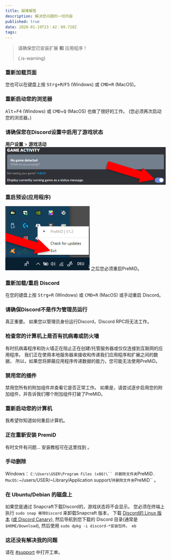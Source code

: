 ```yaml
---
title: 疑难解答
description: 解决您问题的一切内容
published: true
date: 2020-01-19T23：42：09.728Z
tags:
---
```


> 请确保您已安装扩展 **和** 应用程序！ 
> 
> {.is-warning}

### 重新加载页面
您也可以在键盘上按 <kbd>Strg+R</kbd>/<kbd>F5</kbd> (Windows) 或 <kbd>CMD+R</kbd> (MacOS)。

### 重新启动您的浏览器
<kbd>Alt</kbd>+<kbd>F4</kbd> (Windows) 或 <kbd>CMD</kbd>+<kbd>Q</kbd> (MacOS) 也做了很好的工作。 (您必须再次启动您的浏览器。)

### 请确保您在Discord设置中启用了游戏状态
**用户设置** > **游戏活动** ![游戏活动编辑.png](/gameactivity_edited.png)

### 重启预设(应用程序)
![quit.png](/quit.png) 之后您必须重启PreMiD。

### 重新加载/重启 Discord
在您的键盘上按 <kbd>Strg+R</kbd> (Windows) 或 <kbd>CMD+R</kbd> (MacOS) 或手动重启 Discord。

### 请确保Discord不是作为管理员运行
真正重要。 如果您以管理员身份运行Discord，Discord RPC将无法工作。

### 检查您的计算机上是否有抗病毒或防火墙
有时抗病毒程序和防火墙正在阻止正在创建/托管服务器或仅仅连接到互联网的应用程序。 我们正在使用本地服务器来接收和传递我们应用程序和扩展之间的数据， 所以，如果您将屏蔽应用程序传递数据的能力，您可能无法使用PreMiD。

### 禁用您的插件
禁用您所有的附加组件并查看它是否正常工作。 如果是，请尝试逐步启用您的附加组件，并告诉我们哪个附加组件打破了PreMiD。

### 重新启动您的计算机
我希望你知道如何重启计算机。

### 正在重新安装 PremiD
有时文件有问题... 安装教程可在这里找到 [](/install)。

### 手动删除
Windows：    `C:\Users\USER\Program Files (x86)\`` 并删除文件夹`PreMiD`.
MacOS:`~/users/USER/~Library/Application support/`并删除文件夹`PreMiD`` 。

### 在 Ubuntu/Debian 的磁盘上
如果您是通过 Snapcraft下载Discord的，游戏状态将不会显示。 您必须在终端上执行 `sudo snap 移除Discord` 来卸载Snapcraft 版本， 下载 [Discord的 Linux 版本](https://discordapp.com/api/download?platform=linux) ([或 Discord Canary](https://discordapp.com/api/canary/download?platform=linux)), 然后导航到您下载的 Discord 目录(通常是 `$HOME/Download`), 然后使用 `sudo dpkg -i discord-*安装包件。 eb`

### 这还没有解决我的问题
请在 [#support](https://discord.gg/PreMiD) 中打开工单。